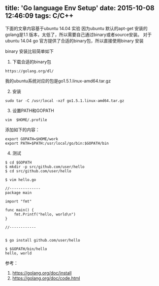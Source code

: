title: 'Go language Env Setup'
date: 2015-10-08 12:46:09
tags: C/C++
---

下面的文章内容基于ubuntu 14.04 实验
因为ubuntu 默认的apt-get 安装的golang是1.1 版本，太低了，所以需要自己通过binary或者source安装。
对于ubuntu 14.04 go 官方提供了合适的binary包，所以直接使用binary 安装

binary 安装比较简单如下

1. 下载合适的binary包

```
https://golang.org/dl/
```

我的ubuntu系统对应的包是go1.5.1.linux-amd64.tar.gz

2. 安装

```
sudo tar -C /usr/local -xzf go1.5.1.linux-amd64.tar.gz
```

3. 设置PATH和GOPATH

```
vim  $HOME/.profile
```

添加如下的内容：

```
export GOPATH=$HOME/work
export PATH=$PATH:/usr/local/go/bin:$GOPATH/bin
```

4. 测试

```
$ cd $GOPATH
$ mkdir -p src/github.com/user/hello
$ cd src/github.com/user/hello

$ vim hello.go

//--------------
package main

import "fmt"

func main() {
    fmt.Printf("hello, world\n")
}

//------------


$ go install github.com/user/hello

$ $GOPATH/bin/hello
hello, world
```

参考：

1. https://golang.org/doc/install
2. https://golang.org/doc/code.html